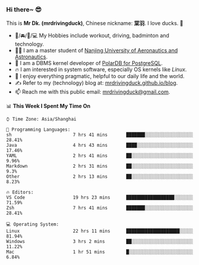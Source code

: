 ### Hi there~ 😎

This is **Mr Dk. (mrdrivingduck)**, Chinese nickname: **棠羽**. I love ducks. 🦆

- 💪/🚘/🏸/💻 My Hobbies include workout, driving, badminton and technology.
- 👨‍🎓 I am a master student of [Nanjing University of Aeronautics and Astronautics](https://en.wikipedia.org/wiki/Nanjing_University_of_Aeronautics_and_Astronautics).
- 🍊 I am a DBMS kernel developer of [PolarDB for PostgreSQL](https://github.com/ApsaraDB/PolarDB-for-PostgreSQL).
- 🔥 I am interested in system software, especially OS kernels like *Linux*.
- 🔧 I enjoy everything pragmatic, helpful to our daily life and the world.
- ✍ Refer to my (technology) blog at: [mrdrivingduck.github.io/blog](https://www.mrdrivingduck.cn/blog/#/).
- 📫 Reach me with this public email: [mrdrivingduck@gmail.com](mailto:mrdrivingduck@gmail.com).

<!--START_SECTION:waka-->
📊 **This Week I Spent My Time On** 

```text
⌚︎ Time Zone: Asia/Shanghai

💬 Programming Languages: 
sh                       7 hrs 41 mins       ███████░░░░░░░░░░░░░░░░░░   28.41% 
Java                     4 hrs 43 mins       ████░░░░░░░░░░░░░░░░░░░░░   17.46% 
YAML                     2 hrs 41 mins       ██░░░░░░░░░░░░░░░░░░░░░░░   9.96% 
Markdown                 2 hrs 31 mins       ██░░░░░░░░░░░░░░░░░░░░░░░   9.3% 
Other                    2 hrs 13 mins       ██░░░░░░░░░░░░░░░░░░░░░░░   8.23%

🔥 Editors: 
VS Code                  19 hrs 23 mins      ██████████████████░░░░░░░   71.59% 
Zsh                      7 hrs 41 mins       ███████░░░░░░░░░░░░░░░░░░   28.41%

💻 Operating System: 
Linux                    22 hrs 11 mins      ████████████████████░░░░░   81.94% 
Windows                  3 hrs 2 mins        ██░░░░░░░░░░░░░░░░░░░░░░░   11.22% 
Mac                      1 hr 51 mins        █░░░░░░░░░░░░░░░░░░░░░░░░   6.84%

```


<!--END_SECTION:waka-->

<!-- ![Mr Dk.'s GitHub Stats](https://github-readme-stats.vercel.app/api?username=mrdrivingduck&count_private&show_icons=true&theme=buefy) -->

<!-- ![Most Used Languages](https://github-readme-stats.vercel.app/api/top-langs/?username=mrdrivingduck&exclude_repo=mips32-CPU,snort-tcp-socket&theme=buefy&layout=compact&langs_count=10) -->


<!--
**mrdrivingduck/mrdrivingduck** is a ✨ _special_ ✨ repository because its `README.md` (this file) appears on your GitHub profile.

Here are some ideas to get you started:

- 🔭 I’m currently working on ...
- 🌱 I’m currently learning ...
- 👯 I’m looking to collaborate on ...
- 🤔 I’m looking for help with ...
- 💬 Ask me about ...
- 📫 How to reach me: ...
- 😄 Pronouns: ...
- ⚡ Fun fact: ...
-->
